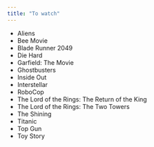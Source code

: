 ```yaml
---
title: "To watch"
---
```


* Aliens
* Bee Movie
* Blade Runner 2049
* Die Hard
* Garfield: The Movie
* Ghostbusters
* Inside Out
* Interstellar
* RoboCop
* The Lord of the Rings: The Return of the King
* The Lord of the Rings: The Two Towers
* The Shining
* Titanic
* Top Gun
* Toy Story
